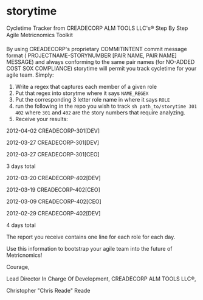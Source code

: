 storytime
=========

Cycletime Tracker from CREADECORP ALM TOOLS LLC's® Step By Step Agile Metricnomics Toolkit

By using CREADECORP's proprietary COMMITINTENT commit message format ( PROJECTNAME-STORYNUMBER [PAIR NAME, PAIR NAME] MESSAGE) and always conforming to the same pair names (for NO-ADDED COST SOX COMPLIANCE) storytime will permit you track cycletime for your agile team. Simply:

1. Write a regex that captures each member of a given role
2. Put that regex into storytme where it says `NAME_REGEX`
3. Put the corresponding 3 letter role name in where it says `ROLE`
4. run the following in the repo you wish to track `sh path_to/storytime 301 402` where `301` and `402` are the story numbers that require analyzing. 
5. Receive your results:

  2012-04-02 CREADECORP-301[DEV]

  2012-03-27 CREADECORP-301[DEV]

  2012-03-27 CREADECORP-301[CEO]

  3 days total

  2012-03-20 CREADECORP-402[DEV]

  2012-03-19 CREADECORP-402[CEO]

  2012-03-09 CREADECORP-402[CEO]

  2012-02-29 CREADECORP-402[DEV]

  4 days total

The report you receive contains one line for each role for each day.

Use this information to bootstrap your agile team into the future of Metricnomics!

Courage,

Lead Director In Charge Of Development, CREADECORP ALM TOOLS LLC®,

Christopher "Chris Reade" Reade
